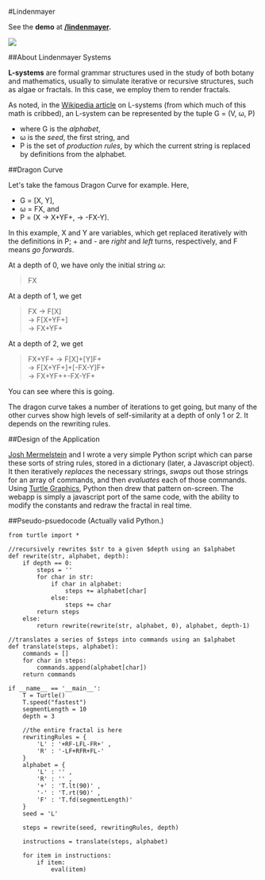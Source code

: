 #Lindenmayer

See the **demo** at **[/lindenmayer](http://jbuckland.com/lindenmayer).**

[<img src="http://jbuckland.com/images/lindenmayer_thumbnail.png">](http://jbuckland.com/lindenmayer)


##About Lindenmayer Systems

**L-systems** are formal grammar structures used in the study of both botany and mathematics, usually to simulate iterative or recursive structures, such as algae or fractals. In this case, we employ them to render fractals.

As noted, in the [Wikipedia article](https://en.wikipedia.org/wiki/L-system) on L-systems (from which much of this math is cribbed), an L-system can be represented by the tuple G = (V, ω, P)

- where G is the _alphabet_,  
- ω is the _seed_, the first string, and   
- P is the set of _production rules_, by which the current string is replaced by definitions from the alphabet.

##Dragon Curve

Let's take the famous Dragon Curve for example. Here,  

- G = [X, Y],  
- ω = FX, and  
- P = (X &#x2192; X+YF+, &#x2192; -FX-Y). 

In this example, X and Y are variables, which get replaced iteratively with the definitions in P; + and - are _right_ and _left_ turns, respectively, and F means _go forwards_.

At a depth of 0, we have only the initial string $\omega$: 

> FX

At a depth of 1, we get 

> FX &#x2192; F[X]   
> &#x2192; F[X+YF+]  
> &#x2192; FX+YF+  

At a depth of 2, we get 

> FX+YF+ &#x2192; F[X]+[Y]F+  
> &#x2192; F[X+YF+]+[-FX-Y]F+  
> &#x2192; FX+YF++-FX-YF+

You can see where this is going. 

The dragon curve takes a number of iterations to get going, but many of the other curves show high levels of self-similarity at a depth of only 1 or 2. It depends on the rewriting rules.

##Design of the Application

[Josh Mermelstein](https://github.com/JoshMermel) and I wrote a very simple Python script which can parse these sorts of string rules, stored in a dictionary (later, a Javascript object). It then iteratively *replaces* the necessary strings, *swaps* out those strings for an array of commands, and then *evaluates* each of those commands. Using [Turtle Graphics](https://en.wikipedia.org/wiki/Turtle_graphics), Python then drew that pattern on-screen. The webapp is simply a javascript port of the same code, with the ability to modify the constants and redraw the fractal in real time.

##Pseudo-psuedocode
(Actually valid Python.)

	from turtle import *

	//recursively rewrites $str to a given $depth using an $alphabet
	def rewrite(str, alphabet, depth):
	    if depth == 0:
	        steps = ''
	        for char in str:
	            if char in alphabet:
	                steps += alphabet[char]
	            else:
	                steps += char
	        return steps
	    else:
	        return rewrite(rewrite(str, alphabet, 0), alphabet, depth-1)

	//translates a series of $steps into commands using an $alphabet
	def translate(steps, alphabet):
	    commands = []
	    for char in steps:
	        commands.append(alphabet[char])
	    return commands

	if __name__ == '__main__':
	    T = Turtle()
	    T.speed("fastest")
	    segmentLength = 10
	    depth = 3

	    //the entire fractal is here
	    rewritingRules = {
	    	'L' : '+RF-LFL-FR+' , 
	    	'R' : '-LF+RFR+FL-'
	    }
	    alphabet = {
	    	'L' : '' , 
	    	'R' : '' , 
	    	'+' : 'T.lt(90)' ,
	    	'-' : 'T.rt(90)' , 
	    	'F' : 'T.fd(segmentLength)'
	    }
	    seed = 'L'

	    steps = rewrite(seed, rewritingRules, depth)

	    instructions = translate(steps, alphabet)

	    for item in instructions:
	        if item:
	            eval(item)